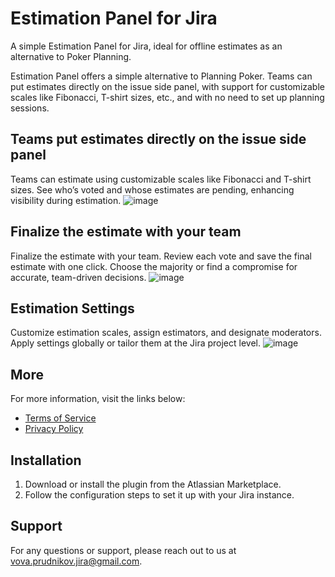 # Estimation Panel for Jira

A simple Estimation Panel for Jira, ideal for offline estimates as an alternative to Poker Planning.

Estimation Panel offers a simple alternative to Planning Poker. Teams can put estimates directly on the issue side panel, with support for customizable scales like Fibonacci, T-shirt sizes, etc., and with no need to set up planning sessions.

## Teams put estimates directly on the issue side panel
Teams can estimate using customizable scales like Fibonacci and T-shirt sizes. See who’s voted and whose estimates are pending, enhancing visibility during estimation.
![image](https://github.com/user-attachments/assets/027c21f9-a816-46d5-b159-6aa45ca1d635)
## Finalize the estimate with your team
Finalize the estimate with your team. Review each vote and save the final estimate with one click. Choose the majority or find a compromise for accurate, team-driven decisions.
![image](https://github.com/user-attachments/assets/7deb56e1-d34d-4647-8cb4-bf862dad1600)
## Estimation Settings
Customize estimation scales, assign estimators, and designate moderators. Apply settings globally or tailor them at the Jira project level.
![image](https://github.com/user-attachments/assets/5f3c4c84-621a-42ca-b938-d6688855b4bc)

## More
For more information, visit the links below:

- [Terms of Service](https://github.com/vladimir-prudnikov/jira-estimation-panel/terms.html)
- [Privacy Policy](https://github.com/vladimir-prudnikov/jira-estimation-panel/privacy.html)

## Installation
1. Download or install the plugin from the Atlassian Marketplace.
2. Follow the configuration steps to set it up with your Jira instance.

## Support
For any questions or support, please reach out to us at vova.prudnikov.jira@gmail.com.

